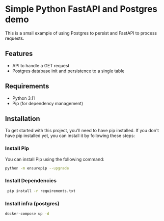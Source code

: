 # Simple Python FastAPI and Postgres demo

This is a small example of using Postgres to persist and FastAPI to process requests.

## Features

- API to handle a GET request
- Postgres database init and persistence to a single table

## Requirements

- Python 3.11
- Pip (for dependency management)

## Installation

To get started with this project, you'll need to have pip installed. If you don't have pip installed yet, you can install it by following these steps:

### Install Pip

You can install Pip using the following command:

```bash
python -m ensurepip --upgrade
```

### Install Dependencies

```bash
 pip install -r requirements.txt
```

### Install infra (postgres)

```bash
docker-compose up -d
```
